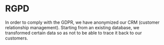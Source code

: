 # RGPD

In order to comply with the GDPR, we have anonymized our CRM (customer relationship management).
Starting from an existing database, we transformed certain data so as not to be able to trace it back to our customers.

